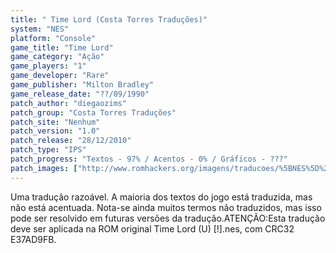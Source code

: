 ```yaml
---
title: " Time Lord (Costa Torres Traduções)"
system: "NES"
platform: "Console"
game_title: "Time Lord"
game_category: "Ação"
game_players: "1"
game_developer: "Rare"
game_publisher: "Milton Bradley"
game_release_date: "??/09/1990"
patch_author: "diegaozims"
patch_group: "Costa Torres Traduções"
patch_site: "Nenhum"
patch_version: "1.0"
patch_release: "28/12/2010"
patch_type: "IPS"
patch_progress: "Textos - 97% / Acentos - 0% / Gráficos - ???"
patch_images: ["http://www.romhackers.org/imagens/traducoes/%5BNES%5D%20Time%20Lord%20-%20Costa%20Torres%20Tradu%C3%A7%C3%B5es%20-%201.png","http://www.romhackers.org/imagens/traducoes/%5BNES%5D%20Time%20Lord%20-%20Costa%20Torres%20Tradu%C3%A7%C3%B5es%20-%202.png","http://www.romhackers.org/imagens/traducoes/%5BNES%5D%20Time%20Lord%20-%20Costa%20Torres%20Tradu%C3%A7%C3%B5es%20-%203.png"]
---
```

Uma tradução razoável. A maioria dos textos do jogo está traduzida, mas não está acentuada. Nota-se ainda muitos termos não traduzidos, mas isso pode ser resolvido em futuras versões da tradução.ATENÇÃO:Esta tradução deve ser aplicada na ROM original Time Lord (U) [!].nes, com CRC32 E37AD9FB.